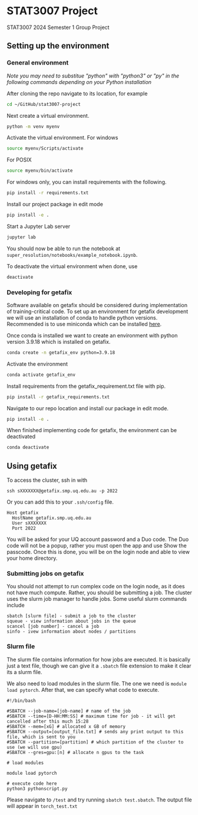 # STAT3007 Project
STAT3007 2024 Semester 1 Group Project

## Setting up the environment
### General environment
*Note you may need to substitue "python" with "python3" or "py" in the following commands depending on your Python installation*

After cloning the repo navigate to its location, for example 
```bash
cd ~/GitHub/stat3007-project
```
Next create a virtual environment.
```bash
python -m venv myenv
```
Activate the virtual environment. For windows
```bash
source myenv/Scripts/activate
```
For POSIX
```bash
source myenv/bin/activate
```
For windows only, you can install requirements with the following.
```bash
pip install -r requirements.txt
```
Install our project package in edit mode
```bash
pip install -e .
```
Start a Jupyter Lab server
```bash
jupyter lab
```
You should now be able to run the notebook at `super_resolution/notebooks/example_notebook.ipynb`.

To deactivate the virtual environment when done, use
```bash
deactivate
```

### Developing for getafix
Software available on getafix should be considered during implementation of training-critical code. To set up an environment for getafix development we will use an installation of conda to handle python versions. Recommended is to use miniconda which can be installed [here](https://docs.anaconda.com/free/miniconda/miniconda-install/). 

Once conda is installed we want to create an environment with python version 3.9.18 which is installed on getafix. 
```bash
conda create -n getafix_env python=3.9.18
```
Activate the environment
```bash
conda activate getafix_env
```
Install requirements from the getafix_requirement.txt file with pip.
```bash
pip install -r getafix_requirements.txt
```
Navigate to our repo location and install our package in edit mode.
```bash
pip install -e .
```
When finished implementing code for getafix, the environment can be deactivated
```bash 
conda deactivate
```
## Using getafix 

To access the cluster, ssh in with 
```
ssh sXXXXXXX@getafix.smp.uq.edu.au -p 2022
```
Or you can add this to your `.ssh/config` file.  
```
Host getafix
  HostName getafix.smp.uq.edu.au
  User sXXXXXXX
  Port 2022
```

You will be asked for your UQ account password and a Duo code. The Duo code will not be a popup, rather you must open the app and use Show the passcode. Once this is done, you will be on the login node and able to view your home directory. 

### Submitting jobs on getafix

You should not attempt to run complex code on the login node, as it does not have much compute. Rather, you should be submitting a job. The cluster uses the slurm job manager to handle jobs. Some useful slurm commands include
```
sbatch [slurm file] - submit a job to the cluster
squeue - view information about jobs in the queue
scancel [job number] - cancel a job
sinfo - ivew information about nodes / partitions
```

### Slurm file

The slurm file contains information for how jobs are executed. It is basically just a text file, though we can give it a `.sbatch` file extension to make it clear its a slurm file. 

We also need to load modules in the slurm file. The one we need is `module load pytorch`. After that, we can specify what code to execute. 
```slurm
#!/bin/bash

#SBATCH --job-name=[job-name] # name of the job
#SBATCH --time=[D-HH:MM:SS] # maximum time for job - it will get cancelled after this much 15:28
#SBATCH --mem=[xG] # allocated x GB of memory
#SBATCH --output=[output_file.txt] # sends any print output to this file, which is sent to you
#SBATCH --partition=[partition] # which partition of the cluster to use (we will use gpu)
#SBATCH --gres=gpu:[n] # allocate n gpus to the task

# load modules

module load pytorch 

# execute code here
python3 pythonscript.py

```

Please navigate to `/test` and try running `sbatch test.sbatch`. The output file will appear in `torch_test.txt`


